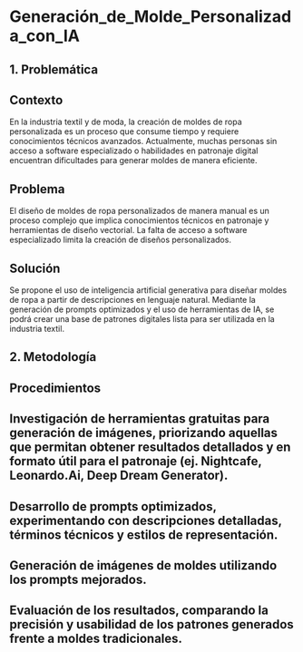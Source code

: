 # Generación_de_Molde_Personalizada_con_IA
## 1. Problemática

## Contexto

En la industria textil y de moda, la creación de moldes de ropa personalizada es un proceso que consume tiempo y requiere conocimientos técnicos avanzados. Actualmente, muchas personas sin acceso a software especializado o habilidades en patronaje digital encuentran dificultades para generar moldes de manera eficiente.

## Problema

El diseño de moldes de ropa personalizados de manera manual es un proceso complejo que implica conocimientos técnicos en patronaje y herramientas de diseño vectorial. La falta de acceso a software especializado limita la creación de diseños personalizados.

## Solución

Se propone el uso de inteligencia artificial generativa para diseñar moldes de ropa a partir de descripciones en lenguaje natural. Mediante la generación de prompts optimizados y el uso de herramientas de IA, se podrá crear una base de patrones digitales lista para ser utilizada en la industria textil.

## 2. Metodología

## Procedimientos

## Investigación de herramientas gratuitas para generación de imágenes, priorizando aquellas que permitan obtener resultados detallados y en formato útil para el patronaje (ej. Nightcafe, Leonardo.Ai, Deep Dream Generator).

## Desarrollo de prompts optimizados, experimentando con descripciones detalladas, términos técnicos y estilos de representación.

## Generación de imágenes de moldes utilizando los prompts mejorados.

## Evaluación de los resultados, comparando la precisión y usabilidad de los patrones generados frente a moldes tradicionales.
